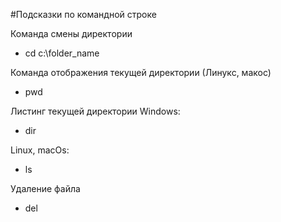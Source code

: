 #Подсказки по командной строке 

Команда смены директории

* cd c:\folder_name


Команда отображения текущей директории (Линукс, макос)

* pwd


Листинг текущей директории Windows:

* dir


Linux, macOs:

* ls

Удаление файла 

* del <filename>